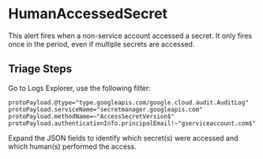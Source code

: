 # HumanAccessedSecret

This alert fires when a non-service account accessed a secret. It only fires
once in the period, even if multiple secrets are accessed.

## Triage Steps

Go to Logs Explorer, use the following filter:

```text
protoPayload.@type="type.googleapis.com/google.cloud.audit.AuditLog"
protoPayload.serviceName="secretmanager.googleapis.com"
protoPayload.methodName=~"AccessSecretVersion$"
protoPayload.authenticationInfo.principalEmail!~"gserviceaccount.com$"
```

Expand the JSON fields to identify which secret(s) were accessed and which
human(s) performed the access.
